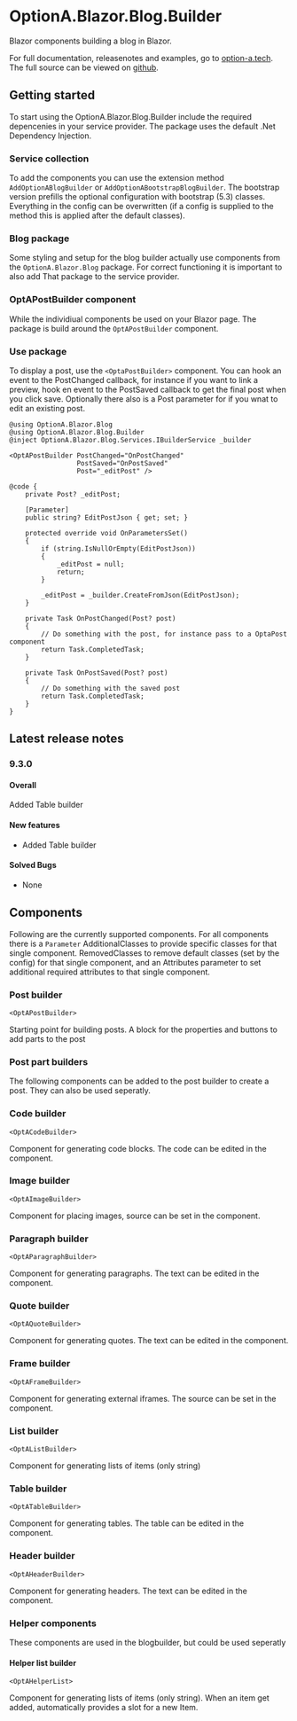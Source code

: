 # OptionA.Blazor.Blog.Builder
Blazor components building a blog in Blazor.

For full documentation, releasenotes and examples, go to [option-a.tech](https://www.option-a.tech/documentation/blazor/blogbuilder). The full source can be viewed on [github](https://github.com/evdboom/OptionA.Blazor).

## Getting started
To start using the OptionA.Blazor.Blog.Builder include the required depencenies in your service provider. The package uses the default .Net Dependency Injection.

### Service collection
To add the components you can use the extension method `AddOptionABlogBuilder` or `AddOptionABootstrapBlogBuilder`. The bootstrap version prefills the optional configuration with bootstrap (5.3) classes. Everything in the config can be overwritten (if a config is supplied to the method this is applied after the default classes).

### Blog package
Some styling and setup for the blog builder actually use components from the `OptionA.Blazor.Blog` package. For correct functioning it is important to also add That package to the service provider.

### OptAPostBuilder component
While the individiual components be used on your Blazor page. The package is build around the `OptAPostBuilder` component. 

### Use package
To display a post, use the `<OptaPostBuilder>` component. You can hook an event to the PostChanged callback, for instance if you want to link a preview, hook en event to the PostSaved callback to get the final post when you click save. Optionally there also is a Post parameter for if you wnat to edit an existing post.
```
@using OptionA.Blazor.Blog
@using OptionA.Blazor.Blog.Builder
@inject OptionA.Blazor.Blog.Services.IBuilderService _builder

<OptAPostBuilder PostChanged="OnPostChanged" 
                 PostSaved="OnPostSaved"
                 Post="_editPost" />

@code {
    private Post? _editPost;

    [Parameter]
    public string? EditPostJson { get; set; }

    protected override void OnParametersSet()
    {
        if (string.IsNullOrEmpty(EditPostJson))
        {
            _editPost = null;
            return;
        }

        _editPost = _builder.CreateFromJson(EditPostJson);
    }

    private Task OnPostChanged(Post? post)
    {
        // Do something with the post, for instance pass to a OptaPost component
        return Task.CompletedTask;
    }

    private Task OnPostSaved(Post? post)
    {
        // Do something with the saved post
        return Task.CompletedTask;
    }
}
```

## Latest release notes
### 9.3.0
#### Overall
Added Table builder

#### New features
- Added Table builder

#### Solved Bugs
- None

## Components
Following are the currently supported components. For all components there is a `Parameter` AdditionalClasses to provide specific classes for that single component. RemovedClasses to remove default classes (set by the config) for that single component, and an Attributes parameter to set additional required attributes to that single component.

### Post builder
```
<OptAPostBuilder>
```
Starting point for building posts. A block for the properties and buttons to add parts to the post

### Post part builders
The following components can be added to the post builder to create a post. They can also be used seperatly.

### Code builder
```
<OptACodeBuilder>
```
Component for generating code blocks. The code can be edited in the component.

### Image builder
```
<OptAImageBuilder>
```
Component for placing images, source can be set in the component.

### Paragraph builder
```
<OptAParagraphBuilder>
```
Component for generating paragraphs. The text can be edited in the component.

### Quote builder
```
<OptAQuoteBuilder>
```
Component for generating quotes. The text can be edited in the component.

### Frame builder
```
<OptAFrameBuilder>
```
Component for generating external iframes. The source can be set in the component.

### List builder
```
<OptAListBuilder>
```
Component for generating lists of items (only string)

### Table builder
```
<OptATableBuilder>
```
Component for generating tables. The table can be edited in the component.

### Header builder
```
<OptAHeaderBuilder>
```
Component for generating headers. The text can be edited in the component.


### Helper components
These components are used in the blogbuilder, but could be used seperatly

#### Helper list builder
```
<OptAHelperList>
```
Component for generating lists of items (only string). When an item get added, automatically provides a slot for a new Item.